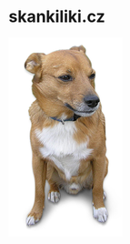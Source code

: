 # skankiliki.cz

![skankiliki](https://github.com/humanoidvani/skankiliki.cz/blob/master/skankiliki.png )
